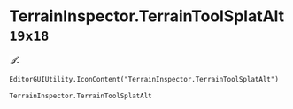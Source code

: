 # TerrainInspector.TerrainToolSplatAlt `19x18`
<img src="/img/TerrainInspector.TerrainToolSplatAlt.png" width=19 height=18>

``` CSharp
EditorGUIUtility.IconContent("TerrainInspector.TerrainToolSplatAlt")
```
```
TerrainInspector.TerrainToolSplatAlt
```
